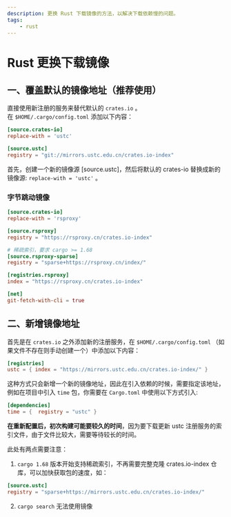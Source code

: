 ```yaml
---
description: 更换 Rust 下载镜像的方法，以解决下载依赖慢的问题。
tags:
    - rust
---
```


# Rust 更换下载镜像

## 一、覆盖默认的镜像地址（推荐使用）
直接使用新注册的服务来替代默认的 `crates.io` 。  
在 `$HOME/.cargo/config.toml` 添加以下内容：  
``` toml
[source.crates-io]
replace-with = 'ustc'

[source.ustc]
registry = "git://mirrors.ustc.edu.cn/crates.io-index"
```

首先，创建一个新的镜像源 [source.ustc]，然后将默认的 crates-io 替换成新的镜像源: `replace-with = 'ustc'` 。  

### 字节跳动镜像
``` toml
[source.crates-io]
replace-with = 'rsproxy'

[source.rsproxy]
registry = "https://rsproxy.cn/crates.io-index"

# 稀疏索引，要求 cargo >= 1.68
[source.rsproxy-sparse]
registry = "sparse+https://rsproxy.cn/index/"

[registries.rsproxy]
index = "https://rsproxy.cn/crates.io-index"

[net]
git-fetch-with-cli = true
```

## 二、新增镜像地址
首先是在 `crates.io` 之外添加新的注册服务，在 `$HOME/.cargo/config.toml` （如果文件不存在则手动创建一个）中添加以下内容：  
``` toml
[registries]
ustc = { index = "https://mirrors.ustc.edu.cn/crates.io-index/" }
```

这种方式只会新增一个新的镜像地址，因此在引入依赖的时候，需要指定该地址，例如在项目中引入 `time` 包，你需要在 `Cargo.toml` 中使用以下方式引入:  
``` toml
[dependencies]
time = {  registry = "ustc" }
```

**在重新配置后，初次构建可能要较久的时间**，因为要下载更新 ustc 注册服务的索引文件，由于文件比较大，需要等待较长的时间。

此处有两点需要注意：  
1. `cargo 1.68` 版本开始支持稀疏索引，不再需要完整克隆 crates.io-index 仓库，可以加快获取包的速度，如：
``` toml
[source.ustc]
registry = "sparse+https://mirrors.ustc.edu.cn/crates.io-index/"
```

2. `cargo search` 无法使用镜像
